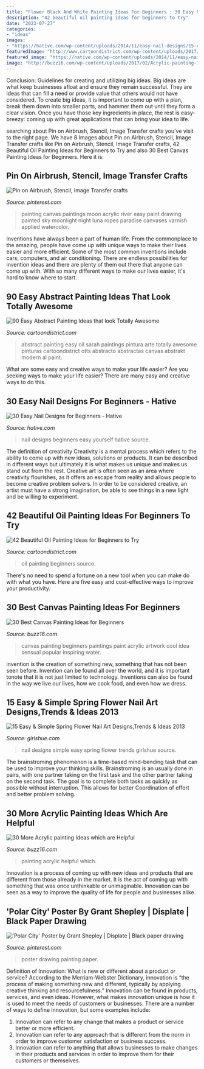```yaml
---
title: "Flower Black And White Painting Ideas For Beginners : 30 Easy Nail Designs For Beginners"
description: "42 beautiful oil painting ideas for beginners to try"
date: "2023-07-27"
categories:
- "ideas"
images:
- "https://hative.com/wp-content/uploads/2014/11/easy-nail-designs/15-easy-nail-designs-for-beginners.jpg"
featuredImage: "http://www.cartoondistrict.com/wp-content/uploads/2017/12/Beautiful-Oil-Painting-Ideas-for-Beginners27.jpg"
featured_image: "https://hative.com/wp-content/uploads/2014/11/easy-nail-designs/15-easy-nail-designs-for-beginners.jpg"
image: "http://buzz16.com/wp-content/uploads/2017/02/Acrylic-painting-Ideas-2.jpg"
---
```



Conclusion: Guidelines for creating and utilizing big ideas.
Big ideas are what keep businesses afloat and ensure they remain successful. They are ideas that can fill a need or provide value that others would not have considered. To create big ideas, it is important to come up with a plan, break them down into smaller parts, and hammer them out until they form a clear vision. Once you have those key ingredients in place, the rest is easy- breezy: coming up with great applications that can bring your idea to life.

	

		
searching about Pin on Airbrush, Stencil, Image Transfer crafts you've visit to the right page. We have 8 Images about Pin on Airbrush, Stencil, Image Transfer crafts like Pin on Airbrush, Stencil, Image Transfer crafts, 42 Beautiful Oil Painting Ideas for Beginners to Try and also 30 Best Canvas Painting Ideas for Beginners. Here it is:
		
    
## Pin On Airbrush, Stencil, Image Transfer Crafts

<img loading=lazy src="https://i.pinimg.com/736x/c1/d6/81/c1d681339ddd10d42d7f7d3d57bf2ab8--easy-paintings-canvas-paintings.jpg" onerror="this.onerror=null;this.src='https://tse4.mm.bing.net/th?id=OIP.7BqJkeRzQv-IYcLG-eQgbAHaJ4&amp;pid=15.1';" alt="Pin on Airbrush, Stencil, Image Transfer crafts">

_Source: pinterest.com_

>painting canvas paintings moon acrylic river easy paint drawing painted sky moonlight night luna ropes paradise canvases varnish applied watercolor. 

	

Inventions have always been a part of human life. From the commonplace to the amazing, people have come up with unique ways to make their lives easier and more efficient. Some of the most common inventions include cars, computers, and air conditioning. There are endless possibilities for invention ideas and there are plenty of them out there that anyone can come up with. With so many different ways to make our lives easier, it's hard to know where to start.

    
## 90 Easy Abstract Painting Ideas That Look Totally Awesome

<img loading=lazy src="http://www.cartoondistrict.com/wp-content/uploads/2017/05/Easy-Abstract-Painting-Ideas29.jpg" onerror="this.onerror=null;this.src='https://tse1.mm.bing.net/th?id=OIP.a8XLnUW4Zg_64HGdJa4UbAHaKF&amp;pid=15.1';" alt="90 Easy Abstract Painting Ideas that look Totally Awesome">

_Source: cartoondistrict.com_

>abstract painting easy oil sarah paintings pintura arte totally awesome pinturas cartoondistrict otts abstracto abstractas canvas abstrakt modern al paint. 

	

What are some easy and creative ways to make your life easier?
Are you seeking ways to make your life easier? There are many easy and creative ways to do this.

    
## 30 Easy Nail Designs For Beginners - Hative

<img loading=lazy src="https://hative.com/wp-content/uploads/2014/11/easy-nail-designs/15-easy-nail-designs-for-beginners.jpg" onerror="this.onerror=null;this.src='https://tse4.mm.bing.net/th?id=OIP._J77519sm_agWHNC0quYgAHaJ4&amp;pid=15.1';" alt="30 Easy Nail Designs for Beginners - Hative">

_Source: hative.com_

>nail designs beginners easy yourself hative source. 

	

The definition of creativity
Creativity is a mental process which refers to the ability to come up with new ideas, solutions or products. It can be described in different ways but ultimately it is what makes us unique and makes us stand out from the rest. Creative art is often seen as an area where creativity flourishes, as it offers an escape from reality and allows people to become creative problem solvers. In order to be considered creative, an artist must have a strong imagination, be able to see things in a new light and be willing to experiment.

    
## 42 Beautiful Oil Painting Ideas For Beginners To Try

<img loading=lazy src="http://www.cartoondistrict.com/wp-content/uploads/2017/12/Beautiful-Oil-Painting-Ideas-for-Beginners27.jpg" onerror="this.onerror=null;this.src='https://tse1.mm.bing.net/th?id=OIP.y1Zkr4MoB_iGeIRovlrf7AHaWE&amp;pid=15.1';" alt="42 Beautiful Oil Painting Ideas for Beginners to Try">

_Source: cartoondistrict.com_

>oil painting beginners source. 

	

There's no need to spend a fortune on a new tool when you can make do with what you have. Here are five easy and cost-effective ways to improve your productivity.

    
## 30 Best Canvas Painting Ideas For Beginners

<img loading=lazy src="http://buzz16.com/wp-content/uploads/2016/06/Best-Canvas-Painting-Ideas-for-Beginners-23.jpg" onerror="this.onerror=null;this.src='https://tse4.mm.bing.net/th?id=OIP.MGgmnMkqlJzh48gJOx0gpwHaLc&amp;pid=15.1';" alt="30 Best Canvas Painting Ideas for Beginners">

_Source: buzz16.com_

>canvas painting beginners paintings paint acrylic artwork cool idea sensual popular inspiring water. 

	

invention is the creation of something new, something that has not been seen before. Invention can be found all over the world, and it is important tonote that it is not just limited to technology. Inventions can also be found in the way we live our lives, how we cook food, and even how we dress.

    
## 15 Easy &amp; Simple Spring Flower Nail Art Designs,Trends &amp; Ideas 2013

<img loading=lazy src="http://www.girlshue.com/wp-content/uploads/2016/07/unnamed-file-7096.jpg" onerror="this.onerror=null;this.src='https://tse2.mm.bing.net/th?id=OIP.DySVe3Qak8k-KKR2CjjEQwHaJ3&amp;pid=15.1';" alt="15 Easy &amp; Simple Spring Flower Nail Art Designs,Trends &amp; Ideas 2013">

_Source: girlshue.com_

>nail designs simple easy spring flower trends girlshue source. 

	

The brainstroming phenomenon is a time-based mind-bending task that can be used to improve your thinking skills. Brainstroming is an usually done in pairs, with one partner taking on the first task and the other partner taking on the second task. The goal is to complete both tasks as quickly as possible without interruption. This allows for better Coordination of effort and better problem solving.

    
## 30 More Acrylic Painting Ideas Which Are Helpful

<img loading=lazy src="http://buzz16.com/wp-content/uploads/2017/02/Acrylic-painting-Ideas-2.jpg" onerror="this.onerror=null;this.src='https://tse2.mm.bing.net/th?id=OIP.yjPZdpXBcg9HhFdB2v2AgQHaJ4&amp;pid=15.1';" alt="30 More Acrylic painting Ideas which are Helpful">

_Source: buzz16.com_

>painting acrylic helpful which. 

	

Innovation is a process of coming up with new ideas and products that are different from those already in the market. It is the act of coming up with something that was once unthinkable or unimaginable. Innovation can be seen as a way to improve the quality of life for people and businesses alike.

    
## &#039;Polar City&#039; Poster By Grant Shepley | Displate | Black Paper Drawing

<img loading=lazy src="https://i.pinimg.com/736x/0f/0c/51/0f0c51a19c4f059e46e8c673c7a20316.jpg" onerror="this.onerror=null;this.src='https://tse2.mm.bing.net/th?id=OIP.j26kAYsAbD5A-78d2uIsUgAAAA&amp;pid=15.1';" alt="&#039;Polar City&#039; Poster by Grant Shepley | Displate | Black paper drawing">

_Source: pinterest.com_

>poster drawing painting paper. 

	

Definition of Innovation: What is new or different about a product or service?
According to the Merriam-Webster Dictionary, innovation is “the process of making something new and different, typically by applying creative thinking and resourcefulness.” Innovation can be found in products, services, and even ideas. However, what makes innovation unique is how it is used to meet the needs of customers or businesses. There are a number of ways to define innovation, but some examples include: 
1. Innovation can refer to any change that makes a product or service better or more efficient.
2. Innovation can refer to any approach that is different from the norm in order to improve customer satisfaction or business success.
3. Innovation can refer to anything that allows businesses to make changes in their products and services in order to improve them for their customers or themselves.


